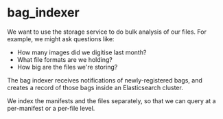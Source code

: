 # bag_indexer

We want to use the storage service to do bulk analysis of our files.
For example, we might ask questions like:

*   How many images did we digitise last month?
*   What file formats are we holding?
*   How big are the files we're storing?

The bag indexer receives notifications of newly-registered bags, and creates a record of those bags inside an Elasticsearch cluster.

We index the manifests and the files separately, so that we can query at a per-manifest or a per-file level.
